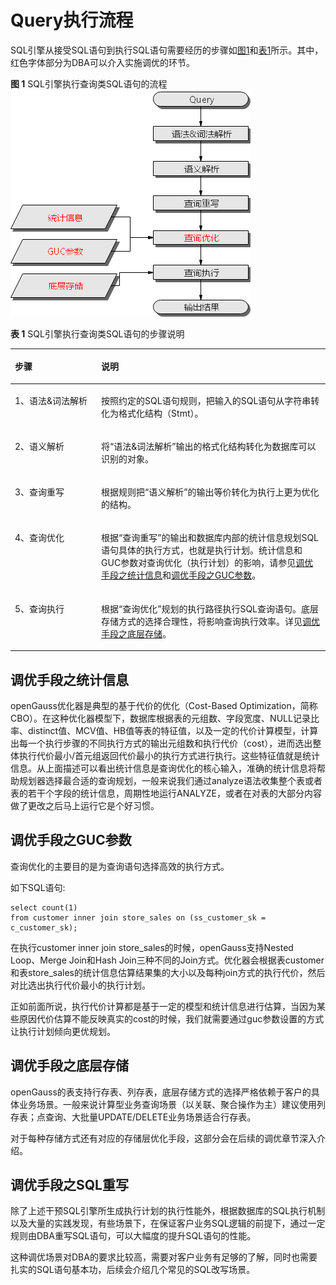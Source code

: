 # Query执行流程<a name="ZH-CN_TOPIC_0245374543"></a>

SQL引擎从接受SQL语句到执行SQL语句需要经历的步骤如[图1](#zh-cn_topic_0237121508_zh-cn_topic_0073320637_zh-cn_topic_0071158048_fig29880521152348)和[表1](#zh-cn_topic_0237121508_zh-cn_topic_0073320637_zh-cn_topic_0071158048_table11198623152535)所示。其中，红色字体部分为DBA可以介入实施调优的环节。

**图 1**  SQL引擎执行查询类SQL语句的流程<a name="zh-cn_topic_0237121508_zh-cn_topic_0073320637_zh-cn_topic_0071158048_fig29880521152348"></a>  
![](figures/SQL引擎执行查询类SQL语句的流程.png "SQL引擎执行查询类SQL语句的流程")

**表 1**  SQL引擎执行查询类SQL语句的步骤说明

<a name="zh-cn_topic_0237121508_zh-cn_topic_0073320637_zh-cn_topic_0071158048_table11198623152535"></a>
<table><thead align="left"><tr id="zh-cn_topic_0237121508_zh-cn_topic_0073320637_zh-cn_topic_0071158048_row59395253152535"><th class="cellrowborder" valign="top" width="27.400000000000002%" id="mcps1.2.3.1.1"><p id="zh-cn_topic_0237121508_zh-cn_topic_0073320637_zh-cn_topic_0071158048_p13922500152535"><a name="zh-cn_topic_0237121508_zh-cn_topic_0073320637_zh-cn_topic_0071158048_p13922500152535"></a><a name="zh-cn_topic_0237121508_zh-cn_topic_0073320637_zh-cn_topic_0071158048_p13922500152535"></a>步骤</p>
</th>
<th class="cellrowborder" valign="top" width="72.6%" id="mcps1.2.3.1.2"><p id="zh-cn_topic_0237121508_zh-cn_topic_0073320637_zh-cn_topic_0071158048_p53980687152535"><a name="zh-cn_topic_0237121508_zh-cn_topic_0073320637_zh-cn_topic_0071158048_p53980687152535"></a><a name="zh-cn_topic_0237121508_zh-cn_topic_0073320637_zh-cn_topic_0071158048_p53980687152535"></a>说明</p>
</th>
</tr>
</thead>
<tbody><tr id="zh-cn_topic_0237121508_zh-cn_topic_0073320637_zh-cn_topic_0071158048_row16064139152535"><td class="cellrowborder" valign="top" width="27.400000000000002%" headers="mcps1.2.3.1.1 "><p id="zh-cn_topic_0237121508_zh-cn_topic_0073320637_zh-cn_topic_0071158048_p26126919152535"><a name="zh-cn_topic_0237121508_zh-cn_topic_0073320637_zh-cn_topic_0071158048_p26126919152535"></a><a name="zh-cn_topic_0237121508_zh-cn_topic_0073320637_zh-cn_topic_0071158048_p26126919152535"></a>1、语法&amp;词法解析</p>
</td>
<td class="cellrowborder" valign="top" width="72.6%" headers="mcps1.2.3.1.2 "><p id="zh-cn_topic_0237121508_zh-cn_topic_0073320637_zh-cn_topic_0071158048_p35905662152535"><a name="zh-cn_topic_0237121508_zh-cn_topic_0073320637_zh-cn_topic_0071158048_p35905662152535"></a><a name="zh-cn_topic_0237121508_zh-cn_topic_0073320637_zh-cn_topic_0071158048_p35905662152535"></a>按照约定的SQL语句规则，把输入的SQL语句从字符串转化为格式化结构（Stmt）。</p>
</td>
</tr>
<tr id="zh-cn_topic_0237121508_zh-cn_topic_0073320637_zh-cn_topic_0071158048_row54715508152535"><td class="cellrowborder" valign="top" width="27.400000000000002%" headers="mcps1.2.3.1.1 "><p id="zh-cn_topic_0237121508_zh-cn_topic_0073320637_zh-cn_topic_0071158048_p2771186152535"><a name="zh-cn_topic_0237121508_zh-cn_topic_0073320637_zh-cn_topic_0071158048_p2771186152535"></a><a name="zh-cn_topic_0237121508_zh-cn_topic_0073320637_zh-cn_topic_0071158048_p2771186152535"></a>2、语义解析</p>
</td>
<td class="cellrowborder" valign="top" width="72.6%" headers="mcps1.2.3.1.2 "><p id="zh-cn_topic_0237121508_zh-cn_topic_0073320637_zh-cn_topic_0071158048_p23139488152535"><a name="zh-cn_topic_0237121508_zh-cn_topic_0073320637_zh-cn_topic_0071158048_p23139488152535"></a><a name="zh-cn_topic_0237121508_zh-cn_topic_0073320637_zh-cn_topic_0071158048_p23139488152535"></a>将“语法&amp;词法解析”输出的格式化结构转化为数据库可以识别的对象。</p>
</td>
</tr>
<tr id="zh-cn_topic_0237121508_zh-cn_topic_0073320637_zh-cn_topic_0071158048_row6928800152535"><td class="cellrowborder" valign="top" width="27.400000000000002%" headers="mcps1.2.3.1.1 "><p id="zh-cn_topic_0237121508_zh-cn_topic_0073320637_zh-cn_topic_0071158048_p24361946152535"><a name="zh-cn_topic_0237121508_zh-cn_topic_0073320637_zh-cn_topic_0071158048_p24361946152535"></a><a name="zh-cn_topic_0237121508_zh-cn_topic_0073320637_zh-cn_topic_0071158048_p24361946152535"></a>3、查询重写</p>
</td>
<td class="cellrowborder" valign="top" width="72.6%" headers="mcps1.2.3.1.2 "><p id="zh-cn_topic_0237121508_zh-cn_topic_0073320637_zh-cn_topic_0071158048_p27160600152535"><a name="zh-cn_topic_0237121508_zh-cn_topic_0073320637_zh-cn_topic_0071158048_p27160600152535"></a><a name="zh-cn_topic_0237121508_zh-cn_topic_0073320637_zh-cn_topic_0071158048_p27160600152535"></a>根据规则把“语义解析”的输出等价转化为执行上更为优化的结构。</p>
</td>
</tr>
<tr id="zh-cn_topic_0237121508_zh-cn_topic_0073320637_zh-cn_topic_0071158048_row43118812152535"><td class="cellrowborder" valign="top" width="27.400000000000002%" headers="mcps1.2.3.1.1 "><p id="zh-cn_topic_0237121508_zh-cn_topic_0073320637_zh-cn_topic_0071158048_p2962908152535"><a name="zh-cn_topic_0237121508_zh-cn_topic_0073320637_zh-cn_topic_0071158048_p2962908152535"></a><a name="zh-cn_topic_0237121508_zh-cn_topic_0073320637_zh-cn_topic_0071158048_p2962908152535"></a>4、查询优化</p>
</td>
<td class="cellrowborder" valign="top" width="72.6%" headers="mcps1.2.3.1.2 "><p id="zh-cn_topic_0237121508_zh-cn_topic_0073320637_zh-cn_topic_0071158048_p38669013152535"><a name="zh-cn_topic_0237121508_zh-cn_topic_0073320637_zh-cn_topic_0071158048_p38669013152535"></a><a name="zh-cn_topic_0237121508_zh-cn_topic_0073320637_zh-cn_topic_0071158048_p38669013152535"></a>根据“查询重写”的输出和数据库内部的统计信息规划SQL语句具体的执行方式，也就是执行计划。统计信息和GUC参数对查询优化（执行计划）的影响，请参见<a href="#zh-cn_topic_0237121508_zh-cn_topic_0073320637_zh-cn_topic_0071158048_section4423891162533">调优手段之统计信息</a>和<a href="#zh-cn_topic_0237121508_zh-cn_topic_0073320637_zh-cn_topic_0071158048_section31995703163247">调优手段之GUC参数</a>。</p>
</td>
</tr>
<tr id="zh-cn_topic_0237121508_zh-cn_topic_0073320637_zh-cn_topic_0071158048_row12476798152535"><td class="cellrowborder" valign="top" width="27.400000000000002%" headers="mcps1.2.3.1.1 "><p id="zh-cn_topic_0237121508_zh-cn_topic_0073320637_zh-cn_topic_0071158048_p3987678152535"><a name="zh-cn_topic_0237121508_zh-cn_topic_0073320637_zh-cn_topic_0071158048_p3987678152535"></a><a name="zh-cn_topic_0237121508_zh-cn_topic_0073320637_zh-cn_topic_0071158048_p3987678152535"></a>5、查询执行</p>
</td>
<td class="cellrowborder" valign="top" width="72.6%" headers="mcps1.2.3.1.2 "><p id="zh-cn_topic_0237121508_zh-cn_topic_0073320637_zh-cn_topic_0071158048_p54566474152535"><a name="zh-cn_topic_0237121508_zh-cn_topic_0073320637_zh-cn_topic_0071158048_p54566474152535"></a><a name="zh-cn_topic_0237121508_zh-cn_topic_0073320637_zh-cn_topic_0071158048_p54566474152535"></a>根据“查询优化”规划的执行路径执行SQL查询语句。底层存储方式的选择合理性，将影响查询执行效率。详见<a href="#zh-cn_topic_0237121508_zh-cn_topic_0073320637_zh-cn_topic_0071158048_section46729206162627">调优手段之底层存储</a>。</p>
</td>
</tr>
</tbody>
</table>


## 调优手段之统计信息<a name="zh-cn_topic_0237121508_zh-cn_topic_0073320637_zh-cn_topic_0071158048_section4423891162533"></a>

openGauss优化器是典型的基于代价的优化（Cost-Based Optimization，简称CBO）。在这种优化器模型下，数据库根据表的元组数、字段宽度、NULL记录比率、distinct值、MCV值、HB值等表的特征值，以及一定的代价计算模型，计算出每一个执行步骤的不同执行方式的输出元组数和执行代价（cost），进而选出整体执行代价最小/首元组返回代价最小的执行方式进行执行。这些特征值就是统计信息。从上面描述可以看出统计信息是查询优化的核心输入，准确的统计信息将帮助规划器选择最合适的查询规划，一般来说我们通过analyze语法收集整个表或者表的若干个字段的统计信息，周期性地运行ANALYZE，或者在对表的大部分内容做了更改之后马上运行它是个好习惯。

## 调优手段之GUC参数<a name="zh-cn_topic_0237121508_zh-cn_topic_0073320637_zh-cn_topic_0071158048_section31995703163247"></a>

查询优化的主要目的是为查询语句选择高效的执行方式。

如下SQL语句:

```
select count(1) 
from customer inner join store_sales on (ss_customer_sk = c_customer_sk);
```

在执行customer inner join store\_sales的时候，openGauss支持Nested Loop、Merge Join和Hash Join三种不同的Join方式。优化器会根据表customer和表store\_sales的统计信息估算结果集的大小以及每种join方式的执行代价，然后对比选出执行代价最小的执行计划。

正如前面所说，执行代价计算都是基于一定的模型和统计信息进行估算，当因为某些原因代价估算不能反映真实的cost的时候，我们就需要通过guc参数设置的方式让执行计划倾向更优规划。

## 调优手段之底层存储<a name="zh-cn_topic_0237121508_zh-cn_topic_0073320637_zh-cn_topic_0071158048_section46729206162627"></a>

openGauss的表支持行存表、列存表，底层存储方式的选择严格依赖于客户的具体业务场景。一般来说计算型业务查询场景（以关联、聚合操作为主）建议使用列存表；点查询、大批量UPDATE/DELETE业务场景适合行存表。

对于每种存储方式还有对应的存储层优化手段，这部分会在后续的调优章节深入介绍。

## 调优手段之SQL重写<a name="zh-cn_topic_0237121508_zh-cn_topic_0073320637_zh-cn_topic_0071158048_section29538542162942"></a>

除了上述干预SQL引擎所生成执行计划的执行性能外，根据数据库的SQL执行机制以及大量的实践发现，有些场景下，在保证客户业务SQL逻辑的前提下，通过一定规则由DBA重写SQL语句，可以大幅度的提升SQL语句的性能。

这种调优场景对DBA的要求比较高，需要对客户业务有足够的了解，同时也需要扎实的SQL语句基本功，后续会介绍几个常见的SQL改写场景。

